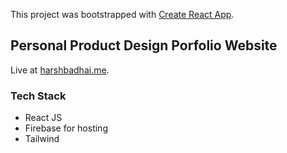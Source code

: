 This project was bootstrapped with [Create React App](https://github.com/facebook/create-react-app). 
## Personal Product Design Porfolio Website 
Live at [harshbadhai.me](https://harshbadhai.me).
### Tech Stack
* React JS 
* Firebase for hosting
* Tailwind
